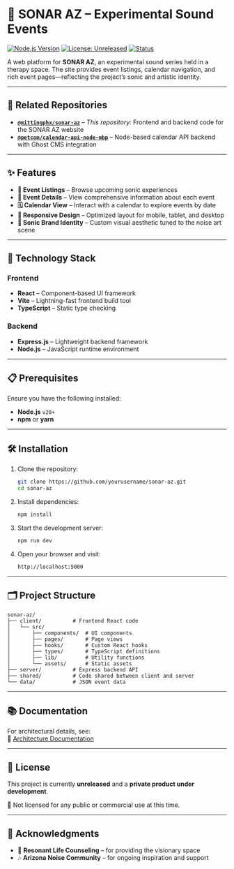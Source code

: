 # 🎵 SONAR AZ – Experimental Sound Events

[![Node.js Version](https://img.shields.io/badge/node-%3E%3D20.x-brightgreen)](https://nodejs.org/)
[![License: Unreleased](https://img.shields.io/badge/license-unreleased-lightgrey)]()
[![Status](https://img.shields.io/badge/status-active-brightgreen)]()

A web platform for **SONAR AZ**, an experimental sound series held in a therapy space. The site provides event listings, calendar navigation, and rich event pages—reflecting the project’s sonic and artistic identity.

---

## 🧭 Related Repositories

- **[`@mittingphx/sonar-az`](https://github.com/mittingphx/sonar-az)** – *This repository:* Frontend and backend code for the SONAR AZ website  
- **[`@petcom/calendar-api-node-mbp`](https://github.com/petcom/calendar-api-node-mbp)** – Node-based calendar API backend with Ghost CMS integration

---

## ✨ Features

- **🎫 Event Listings** – Browse upcoming sonic experiences  
- **📝 Event Details** – View comprehensive information about each event  
- **🗓️ Calendar View** – Interact with a calendar to explore events by date  
- **📱 Responsive Design** – Optimized layout for mobile, tablet, and desktop  
- **🎨 Sonic Brand Identity** – Custom visual aesthetic tuned to the noise art scene  

---

## 🚀 Technology Stack

### Frontend
- **React** – Component-based UI framework  
- **Vite** – Lightning-fast frontend build tool  
- **TypeScript** – Static type checking  

### Backend
- **Express.js** – Lightweight backend framework  
- **Node.js** – JavaScript runtime environment  

---

## 📋 Prerequisites

Ensure you have the following installed:

- **Node.js** `v20+`  
- **npm** or **yarn**

---

## 🛠️ Installation

1. Clone the repository:
   ```bash
   git clone https://github.com/yourusername/sonar-az.git
   cd sonar-az
   ```

2. Install dependencies:
   ```bash
   npm install
   ```

3. Start the development server:
   ```bash
   npm run dev
   ```

4. Open your browser and visit:
   ```
   http://localhost:5000
   ```

---

## 🗂️ Project Structure

```
sonar-az/
├── client/          # Frontend React code
│   └── src/
│       ├── components/  # UI components
│       ├── pages/       # Page views
│       ├── hooks/       # Custom React hooks
│       ├── types/       # TypeScript definitions
│       ├── lib/         # Utility functions
│       └── assets/      # Static assets
├── server/          # Express backend API
├── shared/          # Code shared between client and server
└── data/            # JSON event data
```

---

## 📚 Documentation

For architectural details, see:  
📄 [Architecture Documentation](docs/architecture.md)

---

## 📄 License

This project is currently **unreleased** and a **private product under development**.

🚫 Not licensed for any public or commercial use at this time.

---

## 🙏 Acknowledgments

- 🧠 **Resonant Life Counseling** – for providing the visionary space  
- 🎶 **Arizona Noise Community** – for ongoing inspiration and support
